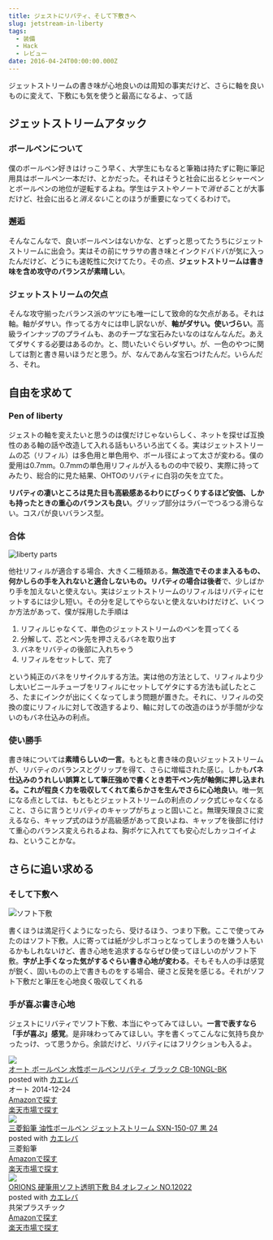 ```yaml
---
title: ジェストにリバティ、そして下敷きへ
slug: jetstream-in-liberty
tags:
  - 装備
  - Hack
  - レビュー
date: 2016-04-24T00:00:00.000Z
---
```

ジェットストリームの書き味が心地良いのは周知の事実だけど、さらに軸を良いものに変えて、下敷にも気を使うと最高になるよ、って話

## ジェットストリームアタック
### ボールペンについて
僕のボールペン好きはけっこう早く、大学生にもなると筆箱は持たずに鞄に筆記用具はボールペン一本だけ、とかだった。それはそうと社会に出るとシャーペンとボールペンの地位が逆転するよね。学生はテストやノートで*消せる*ことが大事だけど、社会に出ると*消えない*ことのほうが重要になってくるわけで。

### 邂逅
そんなこんなで、良いボールペンはないかな、とずっと思ってたうちにジェットストリームに出会う。実はその前にサラサの書き味とインクドバドバが気に入ったんだけど、どうにも速乾性に欠けてたり。その点、**ジェットストリームは書き味を含め攻守のバランスが素晴しい**。

### ジェットストリームの欠点
そんな攻守揃ったバランス派のヤツにも唯一にして致命的な欠点がある。それは軸。軸がダサい。作ってる方々には申し訳ないが、**軸がダサい。使いづらい**。高級ラインナップのプライムも、あのチープな宝石みたいなのはなんなんだ。あえてダサくする必要はあるのか。と、問いたいぐらいダサい。が、一色のやつに関しては割と書き易いほうだと思う。が、なんであんな宝石つけたんだ。いらんだろ、それ。

## 自由を求めて
### Pen of liberty
ジェストの軸を変えたいと思うのは僕だけじゃないらしく、ネットを探せば互換性のある軸の話や改造して入れる話もいろいろ出てくる。実はジェットストリームの芯（リフィル）は多色用と単色用や、ボール径によって太さが変わる。僕の愛用は0.7mm。0.7mmの単色用リフィルが入るものの中で絞り、実際に持ってみたり、総合的に見た結果、OHTOのリバティに白羽の矢を立てた。

**リバティの凄いところは見た目も高級感あるわりにびっくりするほど安価、しかも持ったときの重心のバランスも良い**。グリップ部分はラバーでつるつる滑らない。コスパが良いバランス型。

### 合体
![liberty parts](https://lh3.googleusercontent.com/5aWNoEIUfUPKb2O8ecErCV9ph4kPwwn-TAZM6Y6y9mL__BG0KcFJzwWMXa70ke3PHx7YuAb6WwBjagF7YncqHdlSGj78kOqWZL4MisAW_Su00PowjSv8taq-YdKqk1Lmd_i_POllIMrZfxEjfCwyH7Yn9lPggukCzV3Q8orBUP_LNL8wvBhzrnvhm7YDRtJKvraW_LSJrsiavO5pTJ-WL6uVqETcmtWy1fiF24BPP8QR2-EMBLJ0lvXcklfm_bib9zEcE-riTSM2pdvMwLKLQZf-dIrrWIYLTV6bRXBfdHBoh9K-9JUZul9QX36WSTmyuWoX8nYp-smvpC-oNVnRU2Myas2HsK6tQD3wXlOXqJYmYh7HHTlPjw76a6rLjvcGAiD3TDEdhrKwVychGvIyvNM0ZMmxggZ33YX6eLDAKFetblfc19qCRX_X8esUB2CwhGINbAtJ3L8tAWXR1gWOYjfykg0Odm_ZEJ79PWiPWLHLEStG2qdQ5P8chLdsNxV3nTq8rkTdkeEhdctET0ra5YdHgUMFNM_9o51LZW6u3CIn07MVKaE-Hoz5tWWbqagnbgTy "liberty parts")

他社リフィルが適合する場合、大きく二種類ある。**無改造でそのまま入るもの、何かしらの手を入れないと適合しないもの。リバティの場合は後者**で、少しばかり手を加えないと使えない。実はジェットストリームのリフィルはリバティにセットするには少し短い。その分を足してやらないと使えないわけだけど、いくつか方法があって、僕が採用した手順は

1. リフィルじゃなくて、単色のジェットストリームのペンを買ってくる
2. 分解して、芯とペン先を押さえるバネを取り出す
3. バネをリバティの後部に入れちゃう
4. リフィルをセットして、完了

という純正のバネをリサイクルする方法。実は他の方法として、リフィルより少し太いビニールチューブをリフィルにセットしてゲタにする方法も試したところ、たまにインクが出にくくなってしまう問題が置きた。それに、リフィルの交換の度にリフィルに対して改造するより、軸に対しての改造のほうが手間が少ないのもバネ仕込みの利点。

### 使い勝手
書き味については**素晴らしいの一言**。もともと書き味の良いジェットストリームが、リバティのバランスとグリップを得て、さらに増幅された感じ。しかも**バネ仕込みのうれしい誤算として筆圧強めで書くとき若干ペン先が軸側に押し込まれる。これが程良く力を吸収してくれて柔らかさを生んでさらに心地良い**。唯一気になる点としては、もともとジェットストリームの利点のノック式じゃなくなること、さらに言うとリバティのキャップがちょっと固いこと。無理矢理良さに変えるなら、キャップ式のほうが高級感があって良いよね、キャップを後部に付けて重心のバランス変えられるよね、胸ポケに入れてても安心だしカッコイイよね、ということかな。

## さらに追い求める
### そして下敷へ
![ソフト下敷](https://lh3.googleusercontent.com/YIMHfAnvLIEKS6AErKjYmJmGcmFKTXr9ImP4UxeT8A5XkoGEBfRkY6F_huedau2R0t0iVvAl5HjG53yYGp7-ccZHj14lNvYBE79mTyZQ2PzoX3T835Z3bQ1JmgnjE7QD-utcXUTDQcWVqcSprXS9DGiOHsDTU_uozyUju1nhY7aTNS4WAs-V6S6BgxJ1RZ6LFIdNwku5_BSfMcdoQYL2GPnBoCEgyjrkEAurWUZRa3SMWQUxwQKLr6qdRzEkl66-f3z9r8nagoVcqATRnRBkqA2lZU4heO2lEcDQFUWH99IPLimoW82R4wlobRWLZt1Praof5Nayue8NTb5YUV7BFkT1kmdl6es7l9uKodzTdxq7wDftY-dhjTFneLAf9S0rjMS6l46ge7RmvX5uKMiuoE13qcFOfGa-jbeit4p0sLFiRYj8Q90A-z_aEQ13-_R5MBGjz-AIcE0N0kvhj9BWBa6u5UbhTcvwZqW8owfcJDEmlncGsyEC2_Mj0UFb61wifIjOih6Vqr6gkfuSqQyPbG1wwxQqGws52KJC5TQ8ZjZG6IQQhUyd8uspIA9ztCtK3isw "ソフト下敷")

書くほうは満足行くようになったら、受けるほう、つまり下敷。ここで使ってみたのはソフト下敷。人に寄っては紙が少しボコっとなってしまうのを嫌う人もいるかもしれないけど、書き心地を追求するならぜひ使ってほしいのがソフト下敷。**字が上手くなった気がするぐらい書き心地が変わる**。そもそも人の手は感覚が鋭く、固いものの上で書きものをする場合、硬さと反発を感じる。それがソフト下敷だと筆圧を心地良く吸収してくれる

### 手が喜ぶ書き心地
ジェストにリバティでソフト下敷、本当にやってみてほしい。**一言で表すなら「手が喜ぶ」感覚**。是非味わってみてほしい。字を書くってこんなに気持ち良かったっけ、って思うから。余談だけど、リバティにはフリクションも入るよ。

<div class="cstmreba"><div class="kaerebalink-box"><div class="kaerebalink-image"><a href="http://www.amazon.co.jp/exec/obidos/ASIN/B00Q5VYUHW/akicks-22/ref=nosim/" target="_blank" ><img src="http://ecx.images-amazon.com/images/I/41N7jQ8bjVL._SL160_.jpg" style="border: none;" /></a></div><div class="kaerebalink-info"><div class="kaerebalink-name"><a href="http://www.amazon.co.jp/exec/obidos/ASIN/B00Q5VYUHW/akicks-22/ref=nosim/" target="_blank" >オート ボールペン 水性ボールペンリバティ ブラック CB-10NGL-BK</a><div class="kaerebalink-powered-date">posted with <a href="http://kaereba.com" rel="nofollow" target="_blank">カエレバ</a></div></div><div class="kaerebalink-detail"> オート 2014-12-24    </div><div class="kaerebalink-link1"><div class="shoplinkamazon"><a href="http://www.amazon.co.jp/gp/search?keywords=%83I%81%5B%83g%20%83%7B%81%5B%83%8B%83y%83%93%20%90%85%90%AB%83%7B%81%5B%83%8B%83y%83%93%83%8A%83o%83e%83B&amp;__mk_ja_JP=%83J%83%5E%83J%83i&amp;tag=akicks-22" target="_blank" >Amazonで探す</a></div><div class="shoplinkrakuten"><a href="http://hb.afl.rakuten.co.jp/hgc/12d74d16.c27dc2b4.12d74d17.2343dd9d/?pc=http%3A%2F%2Fsearch.rakuten.co.jp%2Fsearch%2Fmall%2F%25E3%2582%25AA%25E3%2583%25BC%25E3%2583%2588%2520%25E3%2583%259C%25E3%2583%25BC%25E3%2583%25AB%25E3%2583%259A%25E3%2583%25B3%2520%25E6%25B0%25B4%25E6%2580%25A7%25E3%2583%259C%25E3%2583%25BC%25E3%2583%25AB%25E3%2583%259A%25E3%2583%25B3%25E3%2583%25AA%25E3%2583%2590%25E3%2583%2586%25E3%2582%25A3%2F-%2Ff.1-p.1-s.1-sf.0-st.A-v.2%3Fx%3D0%26scid%3Daf_ich_link_urltxt%26m%3Dhttp%3A%2F%2Fm.rakuten.co.jp%2F" target="_blank" >楽天市場で探す</a></div></div></div><div class="booklink-footer"></div></div></div>

<div class="cstmreba"><div class="kaerebalink-box"><div class="kaerebalink-image"><a href="http://www.amazon.co.jp/exec/obidos/ASIN/B002AP3C1M/akicks-22/ref=nosim/" target="_blank" ><img src="http://ecx.images-amazon.com/images/I/41C4AwzHMiL._SL160_.jpg" style="border: none;" /></a></div><div class="kaerebalink-info"><div class="kaerebalink-name"><a href="http://www.amazon.co.jp/exec/obidos/ASIN/B002AP3C1M/akicks-22/ref=nosim/" target="_blank" >三菱鉛筆 油性ボールペン ジェットストリーム SXN-150-07 黒 24</a><div class="kaerebalink-powered-date">posted with <a href="http://kaereba.com" rel="nofollow" target="_blank">カエレバ</a></div></div><div class="kaerebalink-detail"> 三菱鉛筆     </div><div class="kaerebalink-link1"><div class="shoplinkamazon"><a href="http://www.amazon.co.jp/gp/search?keywords=%8EO%95H%89%94%95M%20%96%FB%90%AB%83%7B%81%5B%83%8B%83y%83%93%20%83W%83F%83b%83g%83X%83g%83%8A%81%5B%83%80&amp;__mk_ja_JP=%83J%83%5E%83J%83i&amp;tag=akicks-22" target="_blank" >Amazonで探す</a></div><div class="shoplinkrakuten"><a href="http://hb.afl.rakuten.co.jp/hgc/12d74d16.c27dc2b4.12d74d17.2343dd9d/?pc=http%3A%2F%2Fsearch.rakuten.co.jp%2Fsearch%2Fmall%2F%25E4%25B8%2589%25E8%258F%25B1%25E9%2589%259B%25E7%25AD%2586%2520%25E6%25B2%25B9%25E6%2580%25A7%25E3%2583%259C%25E3%2583%25BC%25E3%2583%25AB%25E3%2583%259A%25E3%2583%25B3%2520%25E3%2582%25B8%25E3%2582%25A7%25E3%2583%2583%25E3%2583%2588%25E3%2582%25B9%25E3%2583%2588%25E3%2583%25AA%25E3%2583%25BC%25E3%2583%25A0%2F-%2Ff.1-p.1-s.1-sf.0-st.A-v.2%3Fx%3D0%26scid%3Daf_ich_link_urltxt%26m%3Dhttp%3A%2F%2Fm.rakuten.co.jp%2F" target="_blank" >楽天市場で探す</a></div></div></div><div class="booklink-footer"></div></div></div>

<div class="cstmreba"><div class="kaerebalink-box"><div class="kaerebalink-image"><a href="http://www.amazon.co.jp/exec/obidos/ASIN/B00ETK9PQC/akicks-22/ref=nosim/" target="_blank" ><img src="http://ecx.images-amazon.com/images/I/21bmt-KDMpL._SL160_.jpg" style="border: none;" /></a></div><div class="kaerebalink-info"><div class="kaerebalink-name"><a href="http://www.amazon.co.jp/exec/obidos/ASIN/B00ETK9PQC/akicks-22/ref=nosim/" target="_blank" >ORIONS 硬筆用ソフト透明下敷 B4 オレフィン NO.12022</a><div class="kaerebalink-powered-date">posted with <a href="http://kaereba.com" rel="nofollow" target="_blank">カエレバ</a></div></div><div class="kaerebalink-detail"> 共栄プラスチック     </div><div class="kaerebalink-link1"><div class="shoplinkamazon"><a href="http://www.amazon.co.jp/gp/search?keywords=ORIONS%20%8Dd%95M%97p%83%5C%83t%83g%93%A7%96%BE%89%BA%95~&amp;__mk_ja_JP=%83J%83%5E%83J%83i&amp;tag=akicks-22" target="_blank" >Amazonで探す</a></div><div class="shoplinkrakuten"><a href="http://hb.afl.rakuten.co.jp/hgc/12d74d16.c27dc2b4.12d74d17.2343dd9d/?pc=http%3A%2F%2Fsearch.rakuten.co.jp%2Fsearch%2Fmall%2FORIONS%2520%25E7%25A1%25AC%25E7%25AD%2586%25E7%2594%25A8%25E3%2582%25BD%25E3%2583%2595%25E3%2583%2588%25E9%2580%258F%25E6%2598%258E%25E4%25B8%258B%25E6%2595%25B7%2F-%2Ff.1-p.1-s.1-sf.0-st.A-v.2%3Fx%3D0%26scid%3Daf_ich_link_urltxt%26m%3Dhttp%3A%2F%2Fm.rakuten.co.jp%2F" target="_blank" >楽天市場で探す</a></div></div></div><div class="booklink-footer"></div></div></div>
